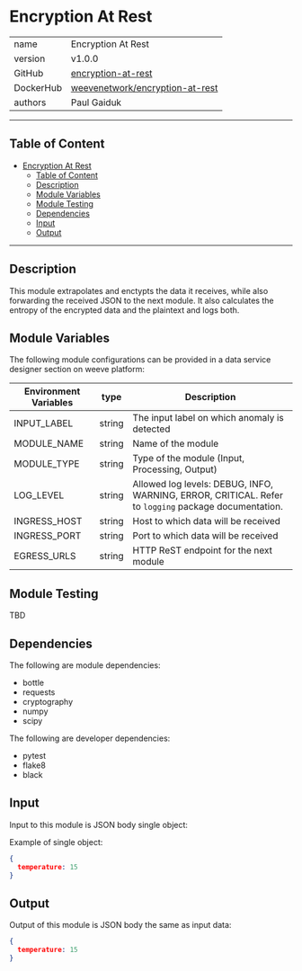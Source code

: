 # Encryption At Rest

|              |                                                            |
| ------------ | ---------------------------------------------------------- |
| name         | Encryption At Rest                                         |
| version      | v1.0.0                                                     |
| GitHub       | [encryption-at-rest](https://github.com/weeve-modules/encryption-at-rest) |
| DockerHub    | [weevenetwork/encryption-at-rest](https://hub.docker.com/r/weevenetwork/encryption-at-rest)     |
| authors      | Paul Gaiduk                                                |

***
## Table of Content

- [Encryption At Rest](#encryption-at-rest)
  - [Table of Content](#table-of-content)
  - [Description](#description)
  - [Module Variables](#module-variables)
  - [Module Testing](#module-testing)
  - [Dependencies](#dependencies)
  - [Input](#input)
  - [Output](#output)
***

## Description

This module extrapolates and enctypts the data it receives, while also forwarding the received JSON to the next module. It also calculates the entropy of the encrypted data and the plaintext and logs both.

## Module Variables

The following module configurations can be provided in a data service designer section on weeve platform:

| Environment Variables | type   | Description                                       |
| --------------------- | ------ | ------------------------------------------------- |
| INPUT_LABEL           | string | The input label on which anomaly is detected |
| MODULE_NAME           | string | Name of the module                                |
| MODULE_TYPE           | string | Type of the module (Input, Processing, Output)    |
| LOG_LEVEL             | string | Allowed log levels: DEBUG, INFO, WARNING, ERROR, CRITICAL. Refer to `logging` package documentation. |
| INGRESS_HOST          | string | Host to which data will be received               |
| INGRESS_PORT          | string | Port to which data will be received               |
| EGRESS_URLS           | string | HTTP ReST endpoint for the next module            |

## Module Testing

TBD

## Dependencies

The following are module dependencies:

* bottle
* requests
* cryptography
* numpy
* scipy

The following are developer dependencies:

* pytest
* flake8
* black

## Input

Input to this module is JSON body single object:

Example of single object:

```json
{
  temperature: 15
}
```


## Output
Output of this module is JSON body the same as input data:

```json
{
  temperature: 15
}
```
